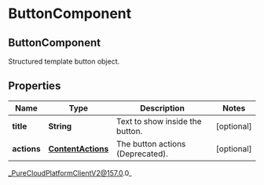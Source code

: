 # ButtonComponent

## ButtonComponent
Structured template button object.

## Properties

|Name | Type | Description | Notes|
|------------ | ------------- | ------------- | -------------|
| **title** | **String** | Text to show inside the button. | [optional] |
| **actions** | [**ContentActions**](ContentActions) | The button actions (Deprecated). | [optional] |



_PureCloudPlatformClientV2@157.0.0_
